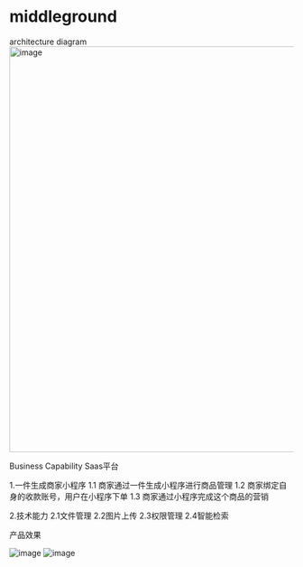 # middleground
architecture diagram
<img width="719" alt="image" src="https://github.com/shenzepeng/middleground/assets/34638877/2e8a5552-701e-4d14-8b86-501b7ae1ca39">


Business Capability
Saas平台

1.一件生成商家小程序
  1.1 商家通过一件生成小程序进行商品管理
  1.2 商家绑定自身的收款账号，用户在小程序下单
  1.3 商家通过小程序完成这个商品的营销

2.技术能力
  2.1文件管理
  2.2图片上传
  2.3权限管理
  2.4智能检索

产品效果

![image](https://github.com/shenzepeng/middleground/assets/34638877/a73a5b05-7726-4d9e-911a-cc75f091397c)
![image](https://github.com/shenzepeng/middleground/assets/34638877/d76af5e2-0d9f-40de-9028-d7aea0295c6c)


